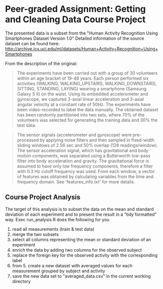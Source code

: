 # Peer-graded Assignment: Getting and Cleaning Data Course Project

The presented data is a subset from the "Human Activity Recognition Using Smartphones Dataset
Version 1.0" Detailed information of the source dataset can be found here:
http://archive.ics.uci.edu/ml/datasets/Human+Activity+Recognition+Using+Smartphones

From the description of the original:
> The experiments have been carried out with a group of 30 volunteers within an age bracket of 19-48 years. Each person performed six activities (WALKING, WALKING_UPSTAIRS, WALKING_DOWNSTAIRS, SITTING, STANDING, LAYING) wearing a smartphone (Samsung Galaxy S II) on the waist. Using its embedded accelerometer and gyroscope, we captured 3-axial linear acceleration and 3-axial angular velocity at a constant rate of 50Hz. The experiments have been video-recorded to label the data manually. The obtained dataset has been randomly partitioned into two sets, where 70% of the volunteers was selected for generating the training data and 30% the test data. 

> The sensor signals (accelerometer and gyroscope) were pre-processed by applying noise filters and then sampled in fixed-width sliding windows of 2.56 sec and 50% overlap (128 readings/window). The sensor acceleration signal, which has gravitational and body motion components, was separated using a Butterworth low-pass filter into body acceleration and gravity. The gravitational force is assumed to have only low frequency components, therefore a filter with 0.3 Hz cutoff frequency was used. From each window, a vector of features was obtained by calculating variables from the time and frequency domain. See 'features_info.txt' for more details. 

## Course Project Analysis
The target of this analysis is to subset the data on the mean and standard deviation of each experiment and to present the result in a "tidy formatted" way. Exec run_analysis.R does the following for you

1. read all measurements (train & test data)
2. merge the two subsets
3. select all columns representing the mean or standard deviation of an experiment
4. enrich the data by adding two columns for the observed subject
5. replace the foreign key for the observed activity with the corresponding label
6. from 5. create a new dataset with averaged values for each measurement grouped by subject and activity
7. save the new data set to "averaged_data.csv" in the current working directory
